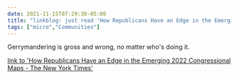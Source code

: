 ```yaml
---
date: 2021-11-15T07:29:30-05:00
title: "linkblog: just read 'How Republicans Have an Edge in the Emerging 2022 Congressional Maps - The New York Times'"
tags: ["micro","Communities"]
---
```

Gerrymandering is gross and wrong, no matter who's doing it.
 
[link to 'How Republicans Have an Edge in the Emerging 2022 Congressional Maps - The New York Times'](https://www.nytimes.com/2021/11/15/us/politics/republicans-2022-redistricting-maps.html)
